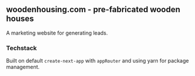 ## woodenhousing.com - pre-fabricated wooden houses

A marketing website for generating leads.


### Techstack
Built on default `create-next-app` with `appRouter` and using yarn for package management.
